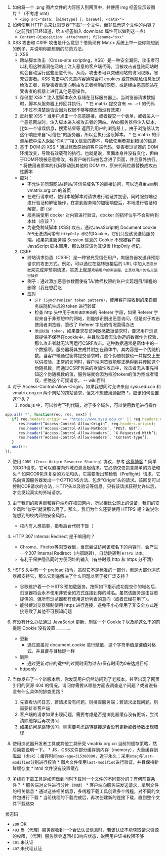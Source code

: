 1. 如何将一个 .png 图片文件的内容嵌入到网页中，并使用 img 标签显示该图片？（不考虑 mht）
   * `<img src="data: [mimetype] [; base64], <data>">`
2. 如何使用 HTTP 头来让浏览器“下载”一个文件，而非显示这个文件的内容？（之前我们已经知道，给 a 标签加入 download 属性可以做到这一点）
   * `Content-Disposition: attachment; filename="xxx"`
3. XSS 攻击和 CSRF 攻击是什么意思？借助现有 Matrix 系统上举一些你能想到的例子，并说明你能想到的防范方法。
   1. XSS
     * 跨站脚本攻击（Cross-site scripting，XSS）是一种安全漏洞，攻击者可以利用这种漏洞在网站上注入恶意的客户端代码。当被攻击者登陆网站时就会自动运行这些恶意代码，从而，攻击者可以突破网站的访问权限，冒充受害者。XSS 攻击中的恶意内容通常会将 cookies 或其他隐私信息发送给攻击者，将受害者重定向到由攻击者控制的网页，或是经由恶意网站在受害者的机器上进行其他恶意操作。
     1. 存储型 XSS
       * 注入型脚本永久存储在目标服务器上。当浏览器请求数据时，脚本从服务器上传回并执行。
       * 在 matrix 提交含有 `rm -rf` 的代码（不过不清楚是否会因为权限不够等原因而没有效果）
     2. 反射型 XSS
       * 当用户点击一个恶意链接，或者提交一个表单，或者进入一个恶意网站时，注入脚本进入被攻击者的网站。Web服务器将注入脚本，比如一个错误信息，搜索结果等 返回到用户的浏览器上。由于浏览器认为这个响应来自"可信任"的服务器，所以会执行这段脚本。
       * 在 matrix 的评测系统中注入返回“你A了”相关信息的脚本，导致使用者拿到错误的信息
     3. 基于 DOM 的 XSS
       * 通过修改原始的客户端代码，受害者浏览器的 DOM 环境改变，导致有效载荷的执行。也就是说，页面本身并没有变化，但由于DOM环境被恶意修改，有客户端代码被包含进了页面，并且意外执行。
       * 将使用者原本的代码移动到其他的 DOM 中，原来代码位置替换成攻击性脚本
     * 应对：
       * 不允许非同源网站/跨站/非信任域名下的直接访问，可以选择`重定向`到 vmatrix.org.cn 的首页
       * 在进行请求时，使用本地脚本对请求进行验证并加密，同时服务端也进行验证和解密操作，在拿到服务端的加密响应后，本地进行验证和解密，即 `CSP`
       * 服务端使用 docker 对内容进行验证，docker 的损坏似乎不会影响到本体（应该？）
       * 为避免跨域脚本 (XSS) 攻击，通过JavaScript的 Document.cookie API无法访问带有 `HttpOnly 标记`的Cookie，它们只应该发送给服务端。如果包含服务端 Session 信息的 Cookie 不想被客户端 JavaScript 脚本调用，那么就应该为其设置 HttpOnly 标记。
   2. CSRF
      * 跨站请求伪造（CSRF）是一种冒充受信任用户，向服务器发送非预期请求的攻击方式。例如，可以通过在跳转链接后的 URL 中加入`恶意参数`来完成非预期请求。实质上就是`欺骗用户的浏览器，让其以用户的名义运行操作`
      * 例子：通过添加恶意参数而使有TA/教师权限的账户实现题目/课程的删除（我在想屁吃
      * 应对
        * `STP (Synchronizer token pattern)`，使用客户端收到的来自服务端随机生成的 token 进行验证
        * 检查 http 头中用于`表明请求来源`的 Referer 字段，如果 Referer 字段来自于非预想中的网站，则能够识别出恶意访问，但是对于攻击使用者浏览器、篡改了 Referer 字段的情况莫得办法
        * `添加校验 token`，如果要求在访问敏感数据请求时，要求用户浏览器提供不保存在cookie中，并且攻击者无法伪造的数据作为校验，那么攻击者就无法再运行CSRF攻击。这种数据通常是窗体中的一个数据项。服务器将其生成并附加在窗体中，其内容是一个伪随机数。当客户端通过窗体提交请求时，这个伪随机数也一并提交上去以供校验。正常的访问时，客户端浏览器能够正确得到并传回这个伪随机数，而通过CSRF传来的欺骗性攻击中，攻击者无从事先得知这个伪随机数的值，服务端就会因为校验token的值为空或者错误，拒绝这个可疑请求。 -- wiki百科
4. 对于 Access-Control-Allow-Origin，如果我想同时允许来自 sysu.edu.cn 和 vmatrix.org.cn 两个网站的跨站请求，但又不想使用通配符 *，应该如何设置这个头？
   1. node.js 中，可以参考下列代码，对于多个域名，可以使用数组进行操作
``` javascript
app.all('*', function(req, res, next) { 
   if( req.headers.origin == 'https://www.sysu.edu.cn' || req.headers.origin == 'https://vmatrix.org.cn' ){ 
      res.header(“Access-Control-Allow-Origin”, req.headers.origin); 
      res.header(‘Access-Control-Allow-Methods’, ‘POST, GET’); 
      res.header(‘Access-Control-Allow-Headers’, ‘X-Requested-With’); 
      res.header(‘Access-Control-Allow-Headers’, ‘Content-Type’); 
   } 
   next(); 
}); 
```
   2. 使用 `CORS (Cross-Origin Resource Sharing)` 协议，参考 [这篇博客](https://www.fujieace.com/javascript/access-control-allow-origin-2.html)
     * 简单的COR请求，它可以直接向外域资源发起请求。它必须仅仅包含简单的方法和头
     * 如果COR包含复杂的方法和头，它需要发出预检验（Preflight）请求，它先向资源服务器发出一个OPTIONS方法、包含“Origin”头的请求。该回复可以控制COR请求的方法，HTTP头以及验证等信息。只有该请求获得允许以后，才会发起真实的外域请求。

5. 由于我们的服务器和客户端均在校园网内，所以相比公网上的设备，我们的安全风险“似乎”就没那么高了。那么，我们为什么还要使用 HTTPS 呢？说说你能想到的校内网络安全风险。
   * 校内有人想搞事，指看后台代码下饭（
6. HTTP 307 Internal Redirect 是干嘛用的？
   * Chrome、Firefox等浏览器里，当您尝试访问该域名下的内容时，会产生一个307 Internal Redirect（内部跳转），自动跳转到 `HTTPS 请求`。
   * 有利于保护隐私同时方便网址的输入（有些时候 http 和 https 分不清）
7. HSTS 头中有一个 preload 指令。虽然它不是标准的一部分，但是大部分浏览器都支持它，那么它到底解决了什么问题以至于被广泛支持？
   * 谷歌维护着一个 HSTS 预加载服务。按照如下指示成功提交你的域名后，浏览器将会永不使用非安全的方式连接到你的域名。虽然该服务是由谷歌提供的，但所有浏览器都有使用这份列表的意向（或者已经在用了）。
   * 能够使浏览器强制使用 https 进行连接，避免不小心使用了非安全方式连接导致了其他不可预知问题
8. 有没有什么办法通过 JavaScript 更新、删除一个 Cookie？以及能这么干的前提是 Cookie 没有设置 ______。
   * 更新
     * 通过直接对 document.cookie 进行赋值，这个字符串值是键值对格式，并且键与目标键一样
   * 删除
     * 通过更新对应的键中的过期时间为过去/保存时间为0来达成目标
   * httponly
9.  当你发布了一个新版本后，你发现用户仍然访问到了老版本，甚至出现了网页引用的资源 404 的情况。请问你需要从哪些方面去调查这个问题？或者说有没有什么具体的排查思路？
    1. 先查看访问日志，若请求没有问题，则排查服务端；若请求出现问题，则需要排查客户端
    2. 客户端的请求如果出现问题，需要考虑是否是浏览器缓存没有更新，尝试清除缓存后再次访问
    3. 如果访问是跳转访问，则需要考虑跳转链接是否没有更新或者参数出现错误
10.  使用浏览器开发者工具或其他工具研究 vmatrix.org.cn 当前的缓存策略，然后简要说明一下。
    * JS，CSS文件部分缓存到内存（memory），大量缓存到磁盘（disk）；缓存时间`max-age=315360000`，近乎永久；采用`etag`与`last-modified`分别进行校验
    * 图片文件使用`last-modified`进行验证，并且保持新鲜缓存度
    * html 文件没有设置缓存
11.  多线程下载工具是如何做到同时下载同一个文件的不同部分的？有何前提条件？
    * 服务端对文件进行分片（`前提`）
    * 客户端向服务端发送请求，拿到文件的相关信息
    * 通过这些相关信息，多线程下载工具创建多个线程，对不同的文件包进行下载
    * 当前线程的下载完成后，再次创建新的连接下载，直到整个文件下载结束

状态码
* `200` OK
* `403` 当（代理）服务器收到一个合法认证信息时，若该认证不能获取请求资源的权限，（代理）服务器会返回403响应状态，说明用户证书权限不够
* `401` 未认证
* `407` 未代理认证